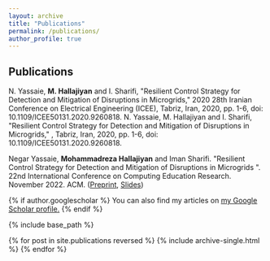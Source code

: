 ```yaml
---
layout: archive
title: "Publications"
permalink: /publications/
author_profile: true
---
```


<h2>Publications</h2>

N. Yassaie, <b>M. Hallajiyan</b> and I. Sharifi, "Resilient Control Strategy for Detection and Mitigation of Disruptions in Microgrids," 2020 28th Iranian Conference on Electrical Engineering (ICEE), Tabriz, Iran, 2020, pp. 1-6, doi: 10.1109/ICEE50131.2020.9260818.
N. Yassaie, M. Hallajiyan and I. Sharifi, "Resilient Control Strategy for Detection and Mitigation of Disruptions in Microgrids," , Tabriz, Iran, 2020, pp. 1-6, doi: 10.1109/ICEE50131.2020.9260818.

Negar Yassaie, <b>Mohammadreza Hallajiyan</b> and Iman Sharifi. &quot;Resilient Control Strategy for Detection and Mitigation of Disruptions in Microgrids &quot;. 22nd International Conference on Computing Education Research. November 2022. ACM. ([Preprint](https://bkacsmar.github.io/files/bkacsmar_Koli_Calling_Short_preprint.pdf), [Slides](https://bkacsmar.github.io/files/pres_Koli2023.pdf))
 
 
 
{% if author.googlescholar %}
  You can also find my articles on <u><a href="{{author.googlescholar}}">my Google Scholar profile</a>.</u>
{% endif %}

{% include base_path %}

{% for post in site.publications reversed %}
  {% include archive-single.html %}
{% endfor %}
